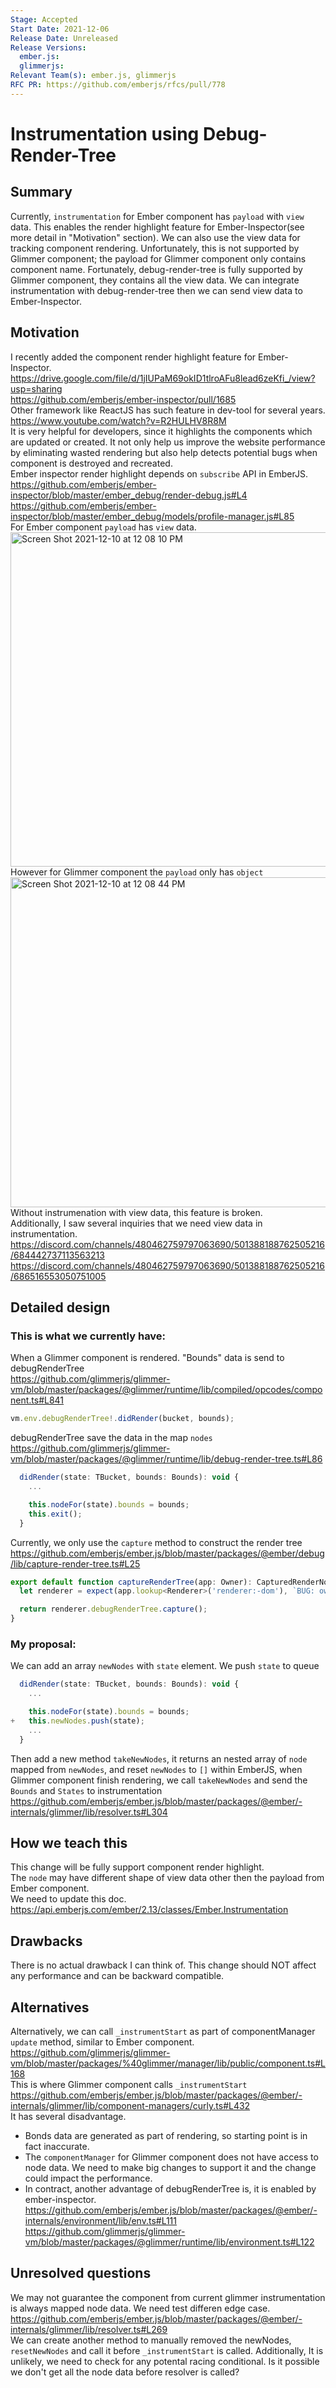 ```yaml
---
Stage: Accepted
Start Date: 2021-12-06
Release Date: Unreleased
Release Versions:
  ember.js: 
  glimmerjs: 
Relevant Team(s): ember.js, glimmerjs
RFC PR: https://github.com/emberjs/rfcs/pull/778
---
```


<!--- 
Directions for above: 

Stage: Leave as is
Start Date: Fill in with today's date, YYYY-MM-DD
Release Date: Leave as is
Release Versions: Leave as is
Relevant Team(s): Fill this in with the [team(s)](README.md#relevant-teams) to which this RFC applies
RFC PR: Fill this in with the URL for the Proposal RFC PR
-->

# Instrumentation using Debug-Render-Tree

## Summary

Currently, `instrumentation` for Ember component has `payload` with `view` data. This enables the render highlight feature for Ember-Inspector(see more detail in "Motivation" section). We can also use the view data for tracking component rendering. Unfortunately, this is not supported by Glimmer component; the payload for Glimmer component only contains component name. Fortunately, debug-render-tree is fully supported by Glimmer component, they contains all the view data. We can integrate instrumentation with debug-render-tree then we can send view data to Ember-Inspector. 

## Motivation
I recently added the component render highlight feature for Ember-Inspector. \
https://drive.google.com/file/d/1jIUPaM69okID1tlroAFu8lead6zeKfi_/view?usp=sharing \
https://github.com/emberjs/ember-inspector/pull/1685 \
Other framework like ReactJS has such feature in dev-tool for several years. https://www.youtube.com/watch?v=R2HULHV8R8M \
It is very helpful for developers, since it highlights the components which are updated or created. It not only help us improve the website performance by eliminating wasted rendering but also help detects potential bugs when component is destroyed and recreated.  \
Ember inspector render highlight depends on `subscribe` API in EmberJS. \
https://github.com/emberjs/ember-inspector/blob/master/ember_debug/render-debug.js#L4 \
https://github.com/emberjs/ember-inspector/blob/master/ember_debug/models/profile-manager.js#L85 \
For Ember component `payload` has `view` data.\
<img width="535" alt="Screen Shot 2021-12-10 at 12 08 10 PM" src="https://user-images.githubusercontent.com/20895144/145635267-f51389d9-4855-40b3-aaea-ed87b836af03.png"> \
However for Glimmer component the `payload` only has `object` \
<img width="528" alt="Screen Shot 2021-12-10 at 12 08 44 PM" src="https://user-images.githubusercontent.com/20895144/145635320-c8a18bd4-916a-45ce-a6fd-749786ed6d43.png"> \
Without instrumenation with view data, this feature is broken.\
Additionally, I saw several inquiries that we need view data in instrumentation. \
https://discord.com/channels/480462759797063690/501388188762505216/684442737113563213 \
https://discord.com/channels/480462759797063690/501388188762505216/686516553050751005

## Detailed design
### This is what we currently have:
When a Glimmer component is rendered. "Bounds" data is send to debugRenderTree \
https://github.com/glimmerjs/glimmer-vm/blob/master/packages/@glimmer/runtime/lib/compiled/opcodes/component.ts#L841
```js
vm.env.debugRenderTree!.didRender(bucket, bounds);
```
debugRenderTree save the data in the map `nodes` \
https://github.com/glimmerjs/glimmer-vm/blob/master/packages/@glimmer/runtime/lib/debug-render-tree.ts#L86
```js
  didRender(state: TBucket, bounds: Bounds): void {
    ...

    this.nodeFor(state).bounds = bounds;
    this.exit();
  }
```
Currently, we only use the `capture` method to construct the render tree \
https://github.com/emberjs/ember.js/blob/master/packages/@ember/debug/lib/capture-render-tree.ts#L25

```js
export default function captureRenderTree(app: Owner): CapturedRenderNode[] {
  let renderer = expect(app.lookup<Renderer>('renderer:-dom'), `BUG: owner is missing renderer`);

  return renderer.debugRenderTree.capture();
}
```

### My proposal:
We can add an array `newNodes` with `state` element. We push `state` to queue

```js
  didRender(state: TBucket, bounds: Bounds): void {
    ...

    this.nodeFor(state).bounds = bounds;
+   this.newNodes.push(state);
    ...
  }
```

Then add a new method `takeNewNodes`, it returns an nested array of `node` mapped from `newNodes`, and reset `newNodes` to `[]` 
within EmberJS, when Glimmer component finish rendering, we call `takeNewNodes` and send the `Bounds` and `States` to instrumentation \
https://github.com/emberjs/ember.js/blob/master/packages/@ember/-internals/glimmer/lib/resolver.ts#L304


## How we teach this

This change will be fully support component render highlight. \
The `node` may have different shape of view data other then the payload from Ember component. \
We need to update this doc. \
https://api.emberjs.com/ember/2.13/classes/Ember.Instrumentation

## Drawbacks

There is no actual drawback I can think of. This change should NOT affect any performance and can be backward compatible.

## Alternatives

Alternatively, we can call `_instrumentStart` as part of componentManager `update` method, similar to Ember component. \
https://github.com/glimmerjs/glimmer-vm/blob/master/packages/%40glimmer/manager/lib/public/component.ts#L168 \
This is where Glimmer component calls `_instrumentStart` \
https://github.com/emberjs/ember.js/blob/master/packages/@ember/-internals/glimmer/lib/component-managers/curly.ts#L432 \
It has several disadvantage.
 - Bonds data are generated as part of rendering, so starting point is in fact inaccurate. 
 - The `componentManager` for Glimmer component does not have access to node data. We need to make big changes to support it and the change could impact the performance.
 - In contract, another advantage of debugRenderTree is, it is enabled by ember-inspector. \
https://github.com/emberjs/ember.js/blob/master/packages/@ember/-internals/environment/lib/env.ts#L111 \
https://github.com/glimmerjs/glimmer-vm/blob/master/packages/@glimmer/runtime/lib/environment.ts#L122

## Unresolved questions

We may not guarantee the component from current glimmer instrumentation is always mapped node data. We need test differen edge case. \
https://github.com/emberjs/ember.js/blob/master/packages/@ember/-internals/glimmer/lib/resolver.ts#L269 \
We can create another method to manually removed the newNodes, `resetNewNodes` and call it before `_instrumentStart` is called.
Additionally, It is unlikely, we need to check for any potental racing conditional. Is it possible we don't get all the node data before resolver is called? 
